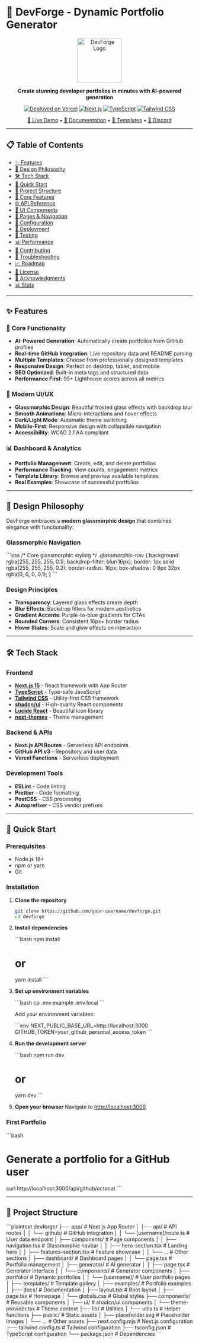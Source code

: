 # 🚀 DevForge - Dynamic Portfolio Generator


<div align="center">

<img src="/placeholder-logo.svg" alt="DevForge Logo" width="120" />

**Create stunning developer portfolios in minutes with AI-powered generation**

[![Deployed on Vercel](https://img.shields.io/badge/Deployed%20on-Vercel-black?style=for-the-badge\&logo=vercel)](https://vercel.com/tharun-ramans-projects/v0-dynamic-portfolio-generator)
[![Next.js](https://img.shields.io/badge/Next.js-15-black?style=for-the-badge\&logo=next.js)](https://nextjs.org/)
[![TypeScript](https://img.shields.io/badge/TypeScript-5-blue?style=for-the-badge\&logo=typescript)](https://www.typescriptlang.org/)
[![Tailwind CSS](https://img.shields.io/badge/Tailwind-CSS-38B2AC?style=for-the-badge\&logo=tailwind-css)](https://tailwindcss.com/)

[🌟 Live Demo](https://v0-dynamic-portfolio-generator.vercel.app) • [📖 Documentation](https://devforge.dev/docs) • [🎨 Templates](https://devforge.dev/templates) • [💬 Discord](https://discord.gg/devforge)

</div>

---

## 📋 Table of Contents

* [✨ Features](#-features)
* [🎨 Design Philosophy](#-design-philosophy)
* [🛠️ Tech Stack](#️-tech-stack)
* [🚀 Quick Start](#-quick-start)
* [📁 Project Structure](#-project-structure)
* [🎯 Core Features](#-core-features)
* [🌐 API Reference](#-api-reference)
* [🎨 UI Components](#-ui-components)
* [📱 Pages & Navigation](#-pages--navigation)
* [🔧 Configuration](#-configuration)
* [🚀 Deployment](#-deployment)
* [🧪 Testing](#-testing)
* [📊 Performance](#-performance)
* [🤝 Contributing](#-contributing)
* [🐛 Troubleshooting](#-troubleshooting)
* [📈 Roadmap](#-roadmap)
* [📄 License](#-license)
* [🙏 Acknowledgments](#-acknowledgments)
* [📊 Stats](#-stats)

---

## ✨ Features

### 🎯 **Core Functionality**

* **AI-Powered Generation**: Automatically create portfolios from GitHub profiles
* **Real-time GitHub Integration**: Live repository data and README parsing
* **Multiple Templates**: Choose from professionally designed templates
* **Responsive Design**: Perfect on desktop, tablet, and mobile
* **SEO Optimized**: Built-in meta tags and structured data
* **Performance First**: 95+ Lighthouse scores across all metrics

### 🎨 **Modern UI/UX**

* **Glassmorphic Design**: Beautiful frosted glass effects with backdrop blur
* **Smooth Animations**: Micro-interactions and hover effects
* **Dark/Light Mode**: Automatic theme switching
* **Mobile-First**: Responsive design with collapsible navigation
* **Accessibility**: WCAG 2.1 AA compliant

### 📊 **Dashboard & Analytics**

* **Portfolio Management**: Create, edit, and delete portfolios
* **Performance Tracking**: View counts, engagement metrics
* **Template Library**: Browse and preview available templates
* **Real Examples**: Showcase of successful portfolios

---

## 🎨 Design Philosophy

DevForge embraces a **modern glassmorphic design** that combines elegance with functionality:

### **Glassmorphic Navigation**

\`\`\`css
/* Core glassmorphic styling */
.glassmorphic-nav {
  background: rgba(255, 255, 255, 0.1);
  backdrop-filter: blur(16px);
  border: 1px solid rgba(255, 255, 255, 0.2);
  border-radius: 16px;
  box-shadow: 0 8px 32px rgba(0, 0, 0, 0.1);
}
\`\`\`

### **Design Principles**

* **Transparency**: Layered glass effects create depth
* **Blur Effects**: Backdrop filters for modern aesthetics
* **Gradient Accents**: Purple-to-blue gradients for CTAs
* **Rounded Corners**: Consistent 16px+ border radius
* **Hover States**: Scale and glow effects on interaction

---

## 🛠️ Tech Stack

### **Frontend**

* **[Next.js 15](https://nextjs.org/)** - React framework with App Router
* **[TypeScript](https://www.typescriptlang.org/)** - Type-safe JavaScript
* **[Tailwind CSS](https://tailwindcss.com/)** - Utility-first CSS framework
* **[shadcn/ui](https://ui.shadcn.com/)** - High-quality React components
* **[Lucide React](https://lucide.dev/)** - Beautiful icon library
* **[next-themes](https://github.com/pacocoursey/next-themes)** - Theme management

### **Backend & APIs**

* **Next.js API Routes** - Serverless API endpoints
* **GitHub API v3** - Repository and user data
* **Vercel Functions** - Serverless deployment

### **Development Tools**

* **ESLint** - Code linting
* **Prettier** - Code formatting
* **PostCSS** - CSS processing
* **Autoprefixer** - CSS vendor prefixes

---

## 🚀 Quick Start

### **Prerequisites**

* Node.js 18+
* npm or yarn
* Git

### **Installation**

1. **Clone the repository**

   ```bash
   git clone https://github.com/your-username/devforge.git
   cd devforge
   ```

2. **Install dependencies**

   \`\`\`bash
   npm install
   # or
   yarn install
   \`\`\`

3. **Set up environment variables**

   \`\`\`bash
   cp .env.example .env.local
   \`\`\`

   Add your environment variables:

   \`\`\`env
   NEXT_PUBLIC_BASE_URL=http://localhost:3000
   GITHUB_TOKEN=your_github_personal_access_token
   \`\`\`

4. **Run the development server**

   \`\`\`bash
   npm run dev
   # or
   yarn dev
   \`\`\`

5. **Open your browser**
   Navigate to [http://localhost:3000](http://localhost:3000)

### **First Portfolio**

\`\`\`bash
# Generate a portfolio for a GitHub user
curl http://localhost:3000/api/github/octocat
\`\`\`

---

## 📁 Project Structure

\`\`\`plaintext
devforge/
├── app/                          # Next.js App Router
│   ├── api/                      # API routes
│   │   └── github/               # GitHub integration
│   │       └── [username]/route.ts  # User data endpoint
│   ├── components/               # Page components
│   │   ├── navigation.tsx           # Glassmorphic navbar
│   │   ├── hero-section.tsx         # Landing hero
│   │   ├── features-section.tsx     # Feature showcase
│   │   └── ...                      # Other sections
│   ├── dashboard/                # Dashboard pages
│   │   └── page.tsx                 # Portfolio management
│   ├── generator/                # AI generator
│   │   ├── page.tsx                 # Generator interface
│   │   └── components/              # Generator components
│   ├── portfolio/                # Dynamic portfolios
│   │   └── [username]/              # User portfolio pages
│   ├── templates/                # Template gallery
│   ├── examples/                 # Portfolio examples
│   ├── docs/                     # Documentation
│   ├── layout.tsx                # Root layout
│   ├── page.tsx                  # Homepage
│   └── globals.css               # Global styles
├── components/                   # Reusable components
│   ├── ui/                       # shadcn/ui components
│   └── theme-provider.tsx        # Theme context
├── lib/                          # Utilities
│   └── utils.ts                  # Helper functions
├── public/                       # Static assets
│   ├── placeholder.svg           # Placeholder images
│   └── ...                       # Other assets
├── next.config.mjs               # Next.js configuration
├── tailwind.config.ts            # Tailwind configuration
├── tsconfig.json                 # TypeScript configuration
└── package.json                  # Dependencies
\`\`\`
